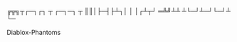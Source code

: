 ╔╦╗┬┌─┐┌┐ ┬  ┌─┐─┐ ┬
 ║║│├─┤├┴┐│  │ │┌┴┬┘
═╩╝┴┴ ┴└─┘┴─┘└─┘┴ └─                                     
                                                    
Diablox-Phantoms 
